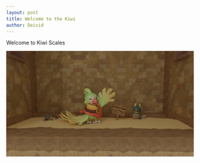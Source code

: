 ```yaml
---
layout: post
title: Welcome to the Kiwi
author: Deivid
---
```


Welcome to Kiwi Scales

![Kiwi saying hello](https://github.com/IES-Rafael-Alberti/gameoff2023/blob/main/docs/assets/images/hikiwi.jpg)
